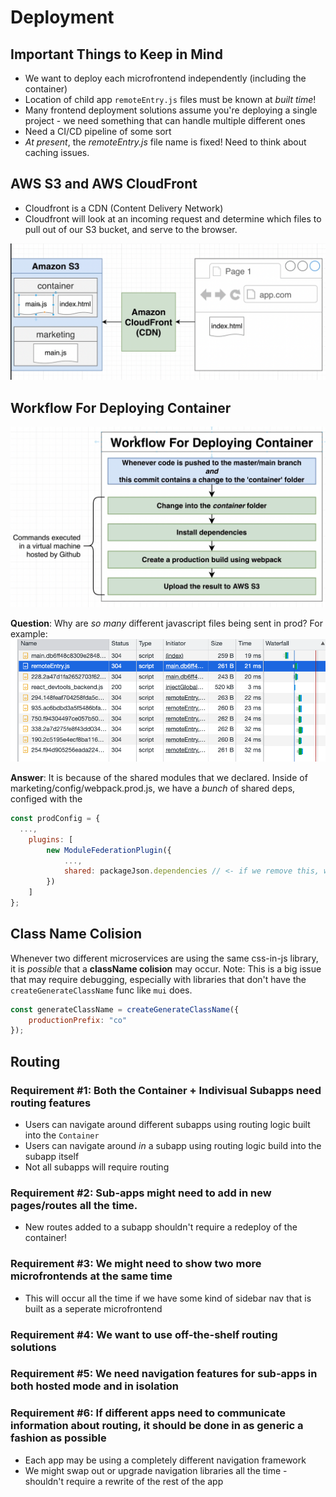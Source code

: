 # Deployment

## Important Things to Keep in Mind

-   We want to deploy each microfrontend independently (including the container)
-   Location of child app `remoteEntry.js` files must be known at _built time_!
-   Many frontend deployment solutions assume you're deploying a single project - we need something that can handle multiple different ones
-   Need a CI/CD pipeline of some sort
-   _At present_, the _remoteEntry.js_ file name is fixed! Need to think about caching issues.

## AWS S3 and AWS CloudFront

-   Cloudfront is a CDN (Content Delivery Network)
-   Cloudfront will look at an incoming request and determine which files to pull out of our S3 bucket, and serve to the browser.

<img src="./../lecture-pics/49.1.png">

## Workflow For Deploying Container

<img src="./../lecture-pics/53.1.png">

**Question**: Why are _so many_ different javascript files being sent in prod? For example:
<img src="./../lecture-pics/72.1.png">

**Answer**: It is because of the shared modules that we declared. Inside of marketing/config/webpack.prod.js, we have a _bunch_ of shared deps, configed with the

```js
const prodConfig = {
  ...,
	plugins: [
		new ModuleFederationPlugin({
			...,
			shared: packageJson.dependencies // <- if we remove this, we get big bundles of duplicate deps...
		})
	]
};
```

## Class Name Colision

Whenever two different microservices are using the same css-in-js library, it is _possible_ that a **className colision** may occur. Note: This is a big issue that may require debugging, especially with libraries that don't have the `createGenerateClassName` func like `mui` does.

```js
const generateClassName = createGenerateClassName({
	productionPrefix: "co"
});
```

## Routing

### **Requirement #1**: **Both the Container + Indivisual Subapps need routing features**

-   Users can navigate around different subapps using routing logic built into the `Container`
-   Users can navigate around _in_ a subapp using routing logic build into the subapp itself
-   Not all subapps will require routing

### **Requirement #2**: Sub-apps might need to add in new pages/routes all the time.

-   New routes added to a subapp shouldn't require a redeploy of the container!

### **Requirement #3**: We might need to show two more microfrontends at the same time

-   This will occur all the time if we have some kind of sidebar nav that is built as a seperate microfrontend

### **Requirement #4**: We want to use off-the-shelf routing solutions

### **Requirement #5**: We need navigation features for sub-apps in both hosted mode and in isolation

### **Requirement #6**: If different apps need to communicate information about routing, it should be done in as generic a fashion as possible

-   Each app may be using a completely different navigation framework
-   We might swap out or upgrade navigation libraries all the time - shouldn't require a rewrite of the rest of the app
